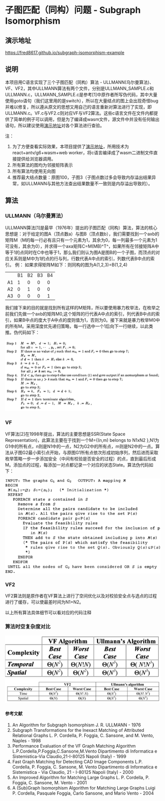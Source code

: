 # 子图匹配（同构）问题 - Subgraph Isomorphism

## 演示地址

<https://fred8617.github.io/subgraph-isomorphism-example>

## 说明

本项目用C语言实现了三个子图匹配（同构）算法 - ULLMANN(乌尔曼算法)、VF、VF2，其中ULLMANN算法有两个文件，分别是ULLMANN_SAMPLE.c和ULLMANN.c，ULLMANN_SAMPLE.c是参考[1]中原作者所写伪代码，其中大量使用goto语句（我们这里用的是switch），所以在大量结点的图上会出现奇怪bug并难以修复，所以遵从原文的思想又用自己的语言重新对算法进行了实现，即ULLMANN.c。VF.c与VF2.c则对应VF与VF2算法。这些c语言文件在文件内都提供了简单的例子可以调用，但是为了编译成wasm文件，源文件中并没有任何输出语句，所以建议使用[演示地址](https://fred8617.github.io/subgraph-isomorphism-example)对各个算法进行查验。

注：

1. 为了方便查看实际效果，本项目提供了[演示地址](https://fred8617.github.io/subgraph-isomorphism-example)，所用技术为react+antv/g6+wasm+web worker，将c语言编译成了wasm二进制文件直接提供给浏览器调用。
2. 所有算法的图均为邻接矩阵表示
3. 所有算法均使用无向图
4. 推荐最大结点数量：原图100，子图3（子图点数过多会导致内存溢出结果异常，如ULLMANN与其他方法查出结果数量不一致则是内存溢出导致的）。

## 算法

### ULLMANN（乌尔曼算法）

ULLMANN算法[1]是最早（1976年）提出的子图匹配（同构）算法，算法的核心思想是：对于给定的图A（顶点数a）与图B（顶点数b），我们需要找到一个axb的矩阵M（M的每一行必有且只有一个元素为1，其余为0，每一列最多一个元素为1可没有，其余为0），并求得一个axa矩阵C=M(MB)^T^，如果所有在邻接矩阵A中等于1的点同时在C中也等于1，那么我们则认为图A是图B的一个子图，而顶点的对应关系则是M中为1的点的行与列，行数代表A中点的索引，列数代表B中点的索引。
例：
如果求得矩阵M如下：则同构的图为A(1,2,3)=B(1,2,4)
 <table>
    <tr><td></td><td>B1</td><td>B2</td><td>B3</td><td>B4</td></tr>
    <tr><td>A1</td><td>1</td><td>0</td><td>0</td><td>0</td></tr>
    <tr><td>A2</td><td>0</td><td>1</td><td>0</td><td>0</td></tr>
    <tr><td>A3</td><td>0</td><td>0</td><td>0</td><td>1</td></tr>
 </table>
 我们接下来的目的就是找到所有这样的M矩阵，所以要使用暴力枚举法，在枚举之前我们先做一个axb的矩阵M0,这个矩阵的行代表A中点的索引，列代表B中点的索引，如果B中点的度大于A中点的度则值为1，否则为0。接下来就是暴力枚举M0中的所有M。采用深度优先递归策略，每一行选中一个1后向下一行继续，以此类推。伪代码如下：

 ![ULLMANN CODE](/public/ULLMANN_CODE.jpg)
 
 ### VF

VF算法[2]在1998年提出，算法的主要思想是SSR(State Space Representation)，此算法主要在于找到一个M={(n,m) belongs to N1xN2 },N1为G1中的所有点，n则是N1中的一点，N2为G2中的所有点，m则是N2中的一点。算法从子图G2最小索引点开始，与原图G1所有点依次形成初始序列，然后进而采取枚举策略一步一步添加安全（中间有校验是否安全的过程）的点，直到最后形成M。添加点的过程，每添加一对点都记录一个对应的状态State。算法伪代码如下：

![VF CODE](/public/VF_CODE.jpg)

### VF2

VF2算法则是原作者在VF算法上进行了空间优化以及对校验安全点与选点的过程进行了缓存，可以使最差时间为N1+N2。

以上所有算法具体细节可以看对应的代码注释

### 算法时空复杂度对比

![VF ULLMANN](/public/ST1.jpg)
![V2 ULLMANN](/public/ST2.jpg)

#### 参考文献

1. An Algorithm for Subgraph Isomorphism J. R. ULLMANN - 1976
2. Subgraph Transformations for the Inexact Matching of Attributed Relational Graphs L. P. CordelIa, P. Foggia, C. Sansone, and M. Vento, Naples - 1998
3. Performance Evaluation of the VF Graph Matching Algorithm L.P.Cordella,P.Foggia,C.Sansone,M.Vento Dipartimento di Informatica e Sistemistica-Via Claudio,21-I-80125 Napoli (Italy) - 1999
4. Fast Graph Matching for Detecting CAD Image Components L.P. Cordella, P. Foggia, C. Sansone, M. Vento Dipartimento di Informatica e Sistemistica - Via Claudio, 21 - I-80125 Napoli (Italy) - 2000
5. An Improved Algorithm for Matching Large Graphs L. P. Cordella, P. Foggia, C. Sansone, M. Vento - 2001
6. A (Sub)Graph Isomorphism Algorithm for Matching Large Graphs Luigi P. Cordella, Pasquale Foggia, Carlo Sansone, and Mario Vento - 2004